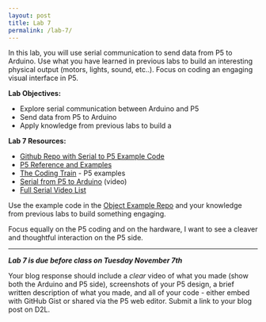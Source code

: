 ```yaml
---
layout: post
title: Lab 7
permalink: /lab-7/
---
```


In this lab, you will use serial communication to send data from P5 to Arduino. Use what you have learned in previous labs to build an interesting physical output (motors, lights, sound, etc..). Focus on coding an engaging visual interface in P5.

<span class="underlined">**Lab Objectives:**</span>

+ Explore serial communication between Arduino and P5
+ Send data from P5 to Arduino
+ Apply knowledge from previous labs to build a

<span class="underlined">**Lab 7 Resources:**</span>

+ [Github Repo with Serial to P5 Example Code](https://github.com/coloringchaos/Object_Examples/tree/master/Serial)
+ [P5 Reference and Examples](https://p5js.org/)
+ [The Coding Train](http://thecodingtrain.com/) - P5 examples
+ [Serial from P5 to Arduino](https://vimeo.com/239025173) (video)
+ [Full Serial Video List](https://itp.nyu.edu/physcomp/videos/videos-serial-communication/)

Use the example code in the [Object Example Repo](https://github.com/coloringchaos/Object_Examples/tree/master/Serial) and your knowledge from previous labs to build something engaging.

Focus equally on the P5 coding and on the hardware, I want to see a cleaver and thoughtful interaction on the P5 side.

<hr>

***Lab 7 is due before class on Tuesday November 7th***

Your blog response should include a *clear* video of what you made (show both the Arduino and P5 side), screenshots of your P5 design, a brief written description of what you made, and all of your code - either embed with GitHub Gist or shared via the P5 web editor. Submit a link to your blog post on D2L.
